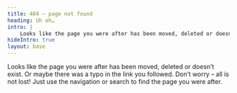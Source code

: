 ```yaml
---
title: 404 – page not found
heading: Uh oh…
intro: |
    Looks like the page you were after has been moved, deleted or doesn’t exist.
hideIntro: true
layout: base
---
```


Looks like the page you were after has been moved, deleted or doesn’t exist. Or maybe there was a typo in the link you followed. Don’t worry – all is not lost! Just use the navigation or search to find the page you were after.
